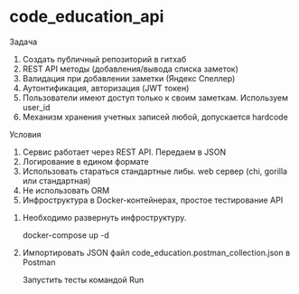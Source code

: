 # code_education_api

Задача
1. Создать публичный репозиторий в гитхаб
2. REST API методы (добавления/вывода списка заметок) 
3. Валидация при добавлении заметки (Яндекс Спеллер)
4. Аутонтификация, авторизация (JWT токен)
5. Пользователи имеют доступ только к своим заметкам. Используем user_id
6. Механизм хранения учетных записей любой, допускается hardcode

Условия
1. Сервис работает через REST API. Передаем в JSON
2. Логирование в едином формате
3. Использовать стараться стандартные либы. web сервер (chi, gorilla или стандартная)
4. Не использовать ORM
5. Инфроструктура в Docker-контейнерах, простое тестирование API



1) Необходимо развернуть инфроструктуру. 

    docker-compose up -d

2) Импортировать JSON файл code_education.postman_collection.json в Postman

    Запустить тесты командой Run


